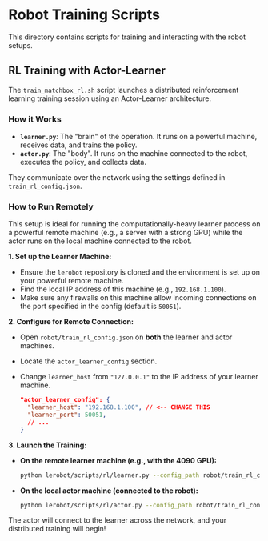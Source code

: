 # Robot Training Scripts

This directory contains scripts for training and interacting with the robot setups.

## RL Training with Actor-Learner

The `train_matchbox_rl.sh` script launches a distributed reinforcement learning training session using an Actor-Learner architecture.

### How it Works
-   **`learner.py`**: The "brain" of the operation. It runs on a powerful machine, receives data, and trains the policy.
-   **`actor.py`**: The "body". It runs on the machine connected to the robot, executes the policy, and collects data.

They communicate over the network using the settings defined in `train_rl_config.json`.

### How to Run Remotely

This setup is ideal for running the computationally-heavy learner process on a powerful remote machine (e.g., a server with a strong GPU) while the actor runs on the local machine connected to the robot.

**1. Set up the Learner Machine:**

-   Ensure the `lerobot` repository is cloned and the environment is set up on your powerful remote machine.
-   Find the local IP address of this machine (e.g., `192.168.1.100`).
-   Make sure any firewalls on this machine allow incoming connections on the port specified in the config (default is `50051`).

**2. Configure for Remote Connection:**

-   Open `robot/train_rl_config.json` on **both** the learner and actor machines.
-   Locate the `actor_learner_config` section.
-   Change `learner_host` from `"127.0.0.1"` to the IP address of your learner machine.

    ```json
    "actor_learner_config": {
      "learner_host": "192.168.1.100", // <-- CHANGE THIS
      "learner_port": 50051,
      // ...
    }
    ```

**3. Launch the Training:**

-   **On the remote learner machine (e.g., with the 4090 GPU):**
    ```bash
    python lerobot/scripts/rl/learner.py --config_path robot/train_rl_config.json
    ```

-   **On the local actor machine (connected to the robot):**
    ```bash
    python lerobot/scripts/rl/actor.py --config_path robot/train_rl_config.json
    ```

The actor will connect to the learner across the network, and your distributed training will begin!
